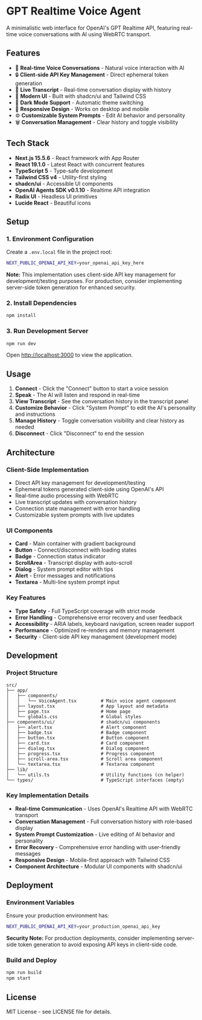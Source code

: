# GPT Realtime Voice Agent

A minimalistic web interface for OpenAI's GPT Realtime API, featuring real-time voice conversations with AI using WebRTC transport.

## Features

- 🎤 **Real-time Voice Conversations** - Natural voice interaction with AI
- 🔒 **Client-side API Key Management** - Direct ephemeral token generation
- 📝 **Live Transcript** - Real-time conversation display with history
- 🎨 **Modern UI** - Built with shadcn/ui and Tailwind CSS
- 🌙 **Dark Mode Support** - Automatic theme switching
- 📱 **Responsive Design** - Works on desktop and mobile
- ⚙️ **Customizable System Prompts** - Edit AI behavior and personality
- 🗑️ **Conversation Management** - Clear history and toggle visibility

## Tech Stack

- **Next.js 15.5.6** - React framework with App Router
- **React 19.1.0** - Latest React with concurrent features
- **TypeScript 5** - Type-safe development
- **Tailwind CSS v4** - Utility-first styling
- **shadcn/ui** - Accessible UI components
- **OpenAI Agents SDK v0.1.10** - Realtime API integration
- **Radix UI** - Headless UI primitives
- **Lucide React** - Beautiful icons

## Setup

### 1. Environment Configuration

Create a `.env.local` file in the project root:

```bash
NEXT_PUBLIC_OPENAI_API_KEY=your_openai_api_key_here
```

**Note:** This implementation uses client-side API key management for development/testing purposes. For production, consider implementing server-side token generation for enhanced security.

### 2. Install Dependencies

```bash
npm install
```

### 3. Run Development Server

```bash
npm run dev
```

Open [http://localhost:3000](http://localhost:3000) to view the application.

## Usage

1. **Connect** - Click the "Connect" button to start a voice session
2. **Speak** - The AI will listen and respond in real-time
3. **View Transcript** - See the conversation history in the transcript panel
4. **Customize Behavior** - Click "System Prompt" to edit the AI's personality and instructions
5. **Manage History** - Toggle conversation visibility and clear history as needed
6. **Disconnect** - Click "Disconnect" to end the session

## Architecture

### Client-Side Implementation

- Direct API key management for development/testing
- Ephemeral tokens generated client-side using OpenAI's API
- Real-time audio processing with WebRTC
- Live transcript updates with conversation history
- Connection state management with error handling
- Customizable system prompts with live updates

### UI Components

- **Card** - Main container with gradient background
- **Button** - Connect/disconnect with loading states
- **Badge** - Connection status indicator
- **ScrollArea** - Transcript display with auto-scroll
- **Dialog** - System prompt editor with tips
- **Alert** - Error messages and notifications
- **Textarea** - Multi-line system prompt input

### Key Features

- **Type Safety** - Full TypeScript coverage with strict mode
- **Error Handling** - Comprehensive error recovery and user feedback
- **Accessibility** - ARIA labels, keyboard navigation, screen reader support
- **Performance** - Optimized re-renders and memory management
- **Security** - Client-side API key management (development mode)

## Development

### Project Structure

```
src/
├── app/
│   ├── components/
│   │   └── VoiceAgent.tsx         # Main voice agent component
│   ├── layout.tsx                 # App layout and metadata
│   ├── page.tsx                   # Home page
│   └── globals.css                # Global styles
├── components/ui/                 # shadcn/ui components
│   ├── alert.tsx                  # Alert component
│   ├── badge.tsx                  # Badge component
│   ├── button.tsx                 # Button component
│   ├── card.tsx                   # Card component
│   ├── dialog.tsx                 # Dialog component
│   ├── progress.tsx               # Progress component
│   ├── scroll-area.tsx            # Scroll area component
│   └── textarea.tsx               # Textarea component
├── lib/
│   └── utils.ts                   # Utility functions (cn helper)
└── types/                         # TypeScript interfaces (empty)
```

### Key Implementation Details

- **Real-time Communication** - Uses OpenAI's Realtime API with WebRTC transport
- **Conversation Management** - Full conversation history with role-based display
- **System Prompt Customization** - Live editing of AI behavior and personality
- **Error Recovery** - Comprehensive error handling with user-friendly messages
- **Responsive Design** - Mobile-first approach with Tailwind CSS
- **Component Architecture** - Modular UI components with shadcn/ui

## Deployment

### Environment Variables

Ensure your production environment has:

```bash
NEXT_PUBLIC_OPENAI_API_KEY=your_production_openai_api_key
```

**Security Note:** For production deployments, consider implementing server-side token generation to avoid exposing API keys in client-side code.

### Build and Deploy

```bash
npm run build
npm start
```

## License

MIT License - see LICENSE file for details.

